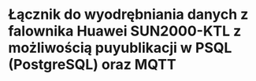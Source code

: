 # Łącznik do wyodrębniania danych z falownika Huawei SUN2000-KTL z możliwością puyublikacji w PSQL (PostgreSQL) oraz MQTT
